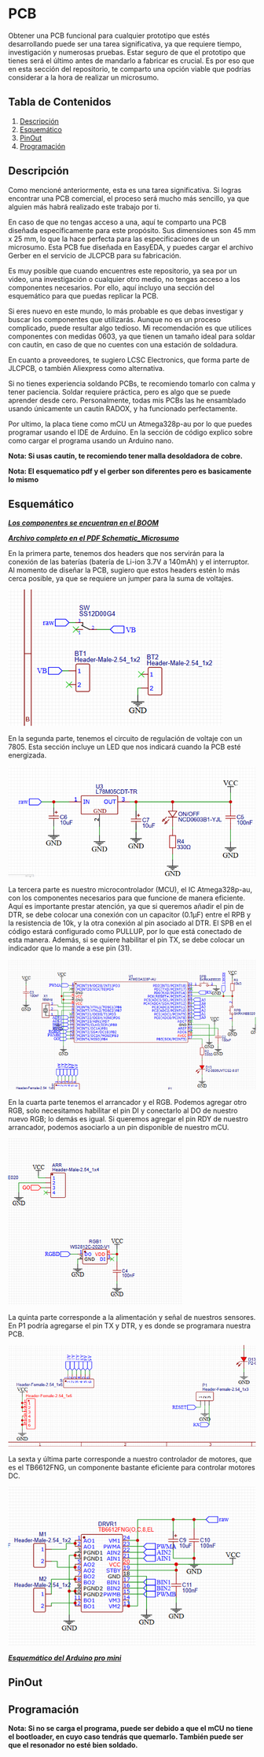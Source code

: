 # PCB
Obtener una PCB funcional para cualquier prototipo que estés desarrollando puede ser una tarea significativa, ya que requiere tiempo, investigación y numerosas pruebas. Estar seguro de que el prototipo que tienes será el último antes de mandarlo a fabricar es crucial. Es por eso que en esta sección del repositorio, te comparto una opción viable que podrías considerar a la hora de realizar un microsumo.

## Tabla de Contenidos
1. [Descripción](#descripción)
2. [Esquemático](#esquemático)
3. [PinOut](#pinout)
4. [Programación](#programación)

## Descripción
Como mencioné anteriormente, esta es una tarea significativa. Si logras encontrar una PCB comercial, el proceso será mucho más sencillo, ya que alguien más habrá realizado este trabajo por ti.

En caso de que no tengas acceso a una, aquí te comparto una PCB diseñada específicamente para este propósito. Sus dimensiones son 45 mm x 25 mm, lo que la hace perfecta para las especificaciones de un microsumo. Esta PCB fue diseñada en EasyEDA, y puedes cargar el archivo Gerber en el servicio de JLCPCB para su fabricación.

Es muy posible que cuando encuentres este repositorio, ya sea por un video, una investigación o cualquier otro medio, no tengas acceso a los componentes necesarios. Por ello, aquí incluyo una sección del esquemático para que puedas replicar la PCB.

Si eres nuevo en este mundo, lo más probable es que debas investigar y buscar los componentes que utilizarás. Aunque no es un proceso complicado, puede resultar algo tedioso. Mi recomendación es que utilices componentes con medidas 0603, ya que tienen un tamaño ideal para soldar con cautín, en caso de que no cuentes con una estación de soldadura.

En cuanto a proveedores, te sugiero LCSC Electronics, que forma parte de JLCPCB, o también Aliexpress como alternativa.

Si no tienes experiencia soldando PCBs, te recomiendo tomarlo con calma y tener paciencia. Soldar requiere práctica, pero es algo que se puede aprender desde cero. Personalmente, todas mis PCBs las he ensamblado usando únicamente un cautín RADOX, y ha funcionado perfectamente. 

Por ultimo, la placa tiene como mCU un Atmega328p-au por lo que puedes programar usando el IDE de Arduino. En la sección de código explico sobre como cargar el programa usando un Arduino nano.

**Nota: Si usas cautín, te recomiendo tener malla desoldadora de cobre.**

**Nota: El esquematico pdf y el gerber son diferentes pero es basicamente lo mismo**

## Esquemático

[***Los componentes se encuentran en el BOOM***](BOM_Microsumo_30_11_2024_2024-12-15.csv)

[***Archivo completo en el PDF Schematic_Microsumo***](Schematic_Microsumo_30_11_2024_2024-12-15.pdf)

En la primera parte, tenemos dos headers que nos servirán para la conexión de las baterías (batería de Li-ion 3.7V a 140mAh) y el interruptor. Al momento de diseñar la PCB, sugiero que estos headers estén lo más cerca posible, ya que se requiere un jumper para la suma de voltajes.

![Conexión baterias](Figuras/esquematico_part1.png)

En la segunda parte, tenemos el circuito de regulación de voltaje con un 7805. Esta sección incluye un LED que nos indicará cuando la PCB esté energizada.

![Regulador](Figuras/esquematico_part2.png)

La tercera parte es nuestro microcontrolador (MCU), el IC Atmega328p-au, con los componentes necesarios para que funcione de manera eficiente. Aquí es importante prestar atención, ya que si queremos añadir el pin de DTR, se debe colocar una conexión con un capacitor (0.1µF) entre el RPB y la resistencia de 10k, y la otra conexión al pin asociado al DTR. El SPB en el código estará configurado como PULLUP, por lo que está conectado de esta manera. Además, si se quiere habilitar el pin TX, se debe colocar un indicador que lo mande a ese pin (31).

![mCU](Figuras/esquematico_part3.png)

En la cuarta parte tenemos el arrancador y el RGB. Podemos agregar otro RGB, solo necesitamos habilitar el pin DI y conectarlo al DO de nuestro nuevo RGB; lo demás es igual. Si queremos agregar el pin RDY de nuestro arrancador, podemos asociarlo a un pin disponible de nuestro mCU.

![Arr](Figuras/esquematico_part4.png)

La quinta parte corresponde a la alimentación y señal de nuestros sensores. En P1 podría agregarse el pin TX y DTR, y es donde se programara nuestra PCB.

![Alimentación](Figuras/esquematico_part5.png)

La sexta y última parte corresponde a nuestro controlador de motores, que es el TB6612FNG, un componente bastante eficiente para controlar motores DC.

![la_TB](Figuras/esquematico_part6.png)

[***Esquemático del Arduino pro mini***]( https://www.arduino.cc/en/uploads/Main/Arduino-Pro-Mini-schematic.pdf)

## PinOut

## Programación

**Nota: Si no se carga el programa, puede ser debido a que el mCU no tiene el bootloader, en cuyo caso tendrás que quemarlo. También puede ser que el resonador no esté bien soldado.**
